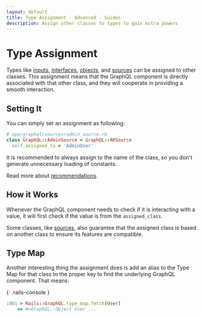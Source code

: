 ```yaml
---
layout: default
title: Type Assignment - Advanced - Guides
description: Assign other classes to types to gain extra powers
---
```


# Type Assignment

Types like [inputs](/guides/inputs), [interfaces](/guides/interfaces), [objects](/guides/objects),
and [sources](/guides/sources) can be assigned to other classes. This assignment means that
the GraphQL component is directly associated with that other class, and they will cooperate
in providing a smooth interaction.

## Setting It

You can simply set an assignment as following:

```ruby
# app/graphql/sources/admin_source.rb
class GraphQL::AdminSource < GraphQL::ARSource
  self.assigned_to = 'AdminUser'
```

It is recommended to always assign to the name of the class, so you don't generate
unnecessary loading of constants.

Read more about [recommendations](/guides/recommendations).

## How it Works

Whenever the GraphQL component needs to check if it is interacting with a value, it will
first check if the value is from the `assigned_class`.

Some classes, like [sources](/guides/sources), also guarantee that the assigned class
is based on another class to ensure its features are compatible.

## Type Map

Another interesting thing the assignment does is add an alias to the Type Map
for that class to the proper key to find the underlying GraphQL component. That means:

{: .rails-console }
```ruby
:001 > Rails::GraphQL.type_map.fetch(User)
    => #<GraphQL::Object User ...
```
